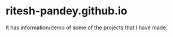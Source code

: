 ritesh-pandey.github.io
=======================

It has information/demo of some of the projects that I have made.
